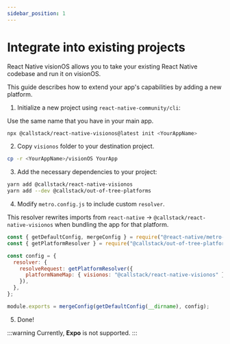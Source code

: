 ```yaml
---
sidebar_position: 1
---
```


# Integrate into existing projects

React Native visionOS allows you to take your existing React Native codebase and run it on visionOS.

This guide describes how to extend your app's capabilities by adding a new platform.

1. Initialize a new project using `react-native-community/cli`:

Use the same name that you have in your main app.

```sh
npx @callstack/react-native-visionos@latest init <YourAppName>
```

2. Copy `visionos` folder to your destination project.

```sh
cp -r <YourAppName>/visionOS YourApp
```

3. Add the necessary dependencies to your project:

```sh
yarn add @callstack/react-native-visionos
yarn add --dev @callstack/out-of-tree-platforms
```

4. Modify `metro.config.js` to include custom `resolver`.

This resolver rewrites imports from `react-native` -> `@callstack/react-native-visionos` when bundling the app for that platform.

```js
const { getDefaultConfig, mergeConfig } = require("@react-native/metro-config");
const { getPlatformResolver } = require("@callstack/out-of-tree-platforms");

const config = {
  resolver: {
    resolveRequest: getPlatformResolver({
      platformNameMap: { visionos: "@callstack/react-native-visionos" },
    }),
  },
};

module.exports = mergeConfig(getDefaultConfig(__dirname), config);
```

5. Done!

:::warning
Currently, **Expo** is not supported.
:::
